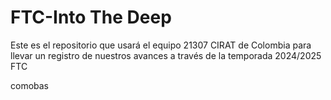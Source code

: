 # FTC-Into The Deep

Este es el repositorio que usará el equipo 21307 CIRAT de Colombia para llevar un registro de nuestros avances a través de la temporada 2024/2025 FTC

comobas

